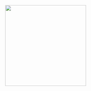<html>

  
  
  <body>
<img style="height:auto;" alt="" width="260" height="260" class="avatar avatar-user width-full border bg-white" src="https://avatars0.githubusercontent.com/u/53038098?s=460&amp;u=0f8dbdf4414b935eb7fe6307e75bea4c3f4f0694&amp;v=4">

  </body
  
</html>
